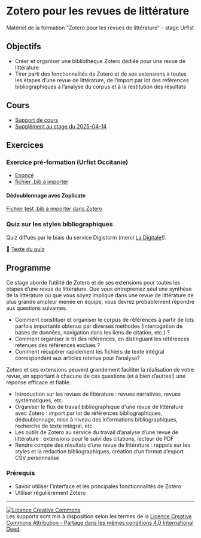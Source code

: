# Zotero pour les revues de littérature

Matériel de la formation "Zotero pour les revues de littérature" - stage Urfist

## Objectifs

* Créer et organiser une bibliothèque Zotero dédiée pour une revue de littérature
* Tirer parti des fonctionnalités de Zotero et de ses extensions à toutes les étapes d’une revue de littérature, de l’import par lot des références bibliographiques à l’analyse du corpus et à la restitution des résultats

## Cours
* [Support de cours](https://github.com/fflamerie/zotero_revlit/blob/main/docs/zotero_RevLit_COURS.md) 
* [Supplément au stage du 2025-04-14](https://github.com/fflamerie/zotero_revlit/blob/main/docs/zotero_RevLit_SUPPL_20250414.md)

## Exercices
### Exercice pré-formation (Urfist Occitanie)
  * [Enoncé](https://github.com/fflamerie/zotero_revlit/blob/main/docs/Exercices_preformation_Zotero_RevLit_diff.odt)
  * [fichier .bib à importer](https://github.com/fflamerie/zotero_revlit/blob/main/docs/import_Zotero_RevLit.bib)

#### Dédoublonnage avec Zoplicate

[Fichier test .bib à importer dans Zotero](https://github.com/fflamerie/zotero_revlit/blob/main/docs/test_zoplicate.bib)

### Quiz sur les styles bibliographiques

Quiz diffués par le biais du service Digistorm (merci [La Digitale](https://ladigitale.dev/)!).

🎯 [Texte du quiz](https://github.com/fflamerie/zotero_revlit/blob/main/docs/zotero_styles_quiz.md)

## Programme 

Ce stage aborde l’utilité de Zotero et de ses extensions pour toutes les étapes d’une revue de littérature.
Que vous entrepreniez seul une synthèse de la littérature ou que vous soyez impliqué dans une revue de littérature de plus grande ampleur menée en équipe, vous devrez probablement répondre aux questions suivantes. 

* Comment constituer et organiser le corpus de références à partir de lots parfois importants obtenus par diverses méthodes (interrogation de bases de données, navigation dans les liens de citation, etc.) ?
* Comment organiser le tri des références, en distinguant les références retenues des références exclues ?
* Comment récupérer rapidement les fichiers de texte intégral correspondant aux articles retenus pour l’analyse? 

Zotero et ses extensions peuvent grandement faciliter la réalisation de votre revue, en apportant à chacune de ces questions (et à bien d’autres!) une réponse efficace et fiable.

* Introduction sur les revues de littérature : revues narratives, revues systématiques, etc.
* Organiser le flux de travail bibliographique d'une revue de littérature avec Zotero : import par lot de références bibliographiques, dédoublonnage, mise à niveau des informations bibliographiques, recherche de texte intégral, etc.
* Les outils de Zotero au service du travail d’analyse d’une revue de littérature : extensions pour le suivi des citations, lecteur de PDF
* Rendre compte des résultats d’une revue de littérature : rappels sur les styles et la rédaction bibliographiques, création d’un format d’export CSV personnalisé
        
### Prérequis
* Savoir utiliser l'interface et les principales fonctionnalités de Zotero 
* Utiliser régulièrement Zotero
      
***

<a rel="license" href="https://creativecommons.org/licenses/by-sa/4.0/deed.en"><img alt="Licence Creative Commons" style="border-width:0" src="https://i.creativecommons.org/l/by-sa/3.0/fr/88x31.png" /></a><br />Les supports sont mis à disposition selon les termes de la <a rel="license" href="https://creativecommons.org/licenses/by-sa/4.0/deed.en">Licence Creative Commons Attribution - Partage dans les mêmes conditions 4.0 International Deed</a>.

